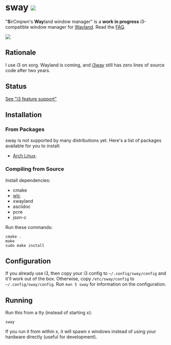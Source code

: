 # sway ![](https://api.travis-ci.org/SirCmpwn/sway.svg)

"**S**irCmpwn's **Way**land window manager" is a **work in progress**
i3-compatible window manager for [Wayland](http://wayland.freedesktop.org/).
Read the [FAQ](https://github.com/SirCmpwn/sway/wiki).

![](https://sr.ht/qxGE.png)

## Rationale

I use i3 on xorg. Wayland is coming, and [i3way](http://i3way.org/) still has
zero lines of source code after two years.

## Status

[See "i3 feature support"](https://github.com/SirCmpwn/sway/issues/2)

## Installation

### From Packages

sway is not supported by many distributions yet. Here's a list of packages
available for you to install:

* [Arch Linux](https://aur.archlinux.org/packages/sway-git/).

### Compiling from Source

Install dependencies:

* cmake
* [wlc](https://github.com/Cloudef/wlc)
* xwayland
* asciidoc
* pcre
* json-c

Run these commands:

    cmake .
    make
    sudo make install

## Configuration

If you already use i3, then copy your i3 config to `~/.config/sway/config` and
it'll work out of the box. Otherwise, copy `/etc/sway/config` to
`~/.config/sway/config`. Run `man 5 sway` for information on the configuration.

## Running

Run this from a tty (instead of starting x):

    sway

If you run it from within x, it will spawn x windows instead of using your
hardware directly (useful for development).

